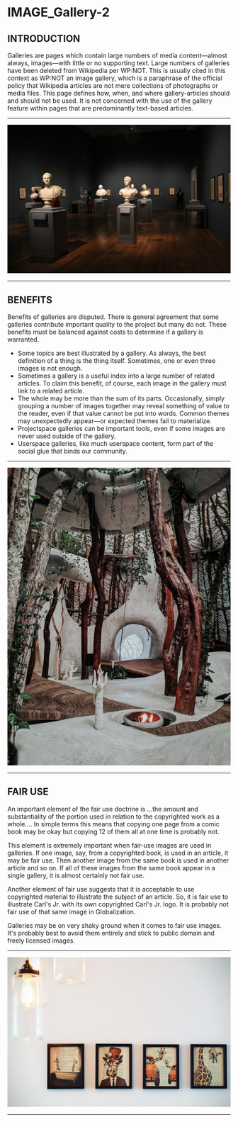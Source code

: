 # IMAGE_Gallery-2

## INTRODUCTION

Galleries are pages which contain large numbers of media content—almost always, images—with little or no supporting text. Large numbers of galleries have been deleted from Wikipedia per WP:NOT. This is usually cited in this context as WP:NOT an image gallery, which is a paraphrase of the official policy that Wikipedia articles are not mere collections of photographs or media files. This page defines how, when, and where gallery-articles should and should not be used. It is not concerned with the use of the gallery feature within pages that are predominantly text-based articles.

<hr>
<img src="https://github.com/yashksingh/IMAGE_Gallery-2/blob/main/Wiki_Images/pexels-pixabay-460736.jpg">
<hr>

## BENEFITS

Benefits of galleries are disputed. There is general agreement that some galleries contribute important quality to the project but many do not. These benefits must be balanced against costs to determine if a gallery is warranted.

- Some topics are best illustrated by a gallery. As always, the best definition of a thing is the thing itself. Sometimes, one or even three images is not enough.
- Sometimes a gallery is a useful index into a large number of related articles. To claim this benefit, of course, each image in the gallery must link to a related article.
- The whole may be more than the sum of its parts. Occasionally, simply grouping a number of images together may reveal something of value to the reader, even if that value cannot be put into words. Common themes may unexpectedly appear—or expected themes fail to materialize.
- Projectspace galleries can be important tools, even if some images are never used outside of the gallery.
- Userspace galleries, like much userspace content, form part of the social glue that binds our community.

<hr>
<img src="https://github.com/yashksingh/IMAGE_Gallery-2/blob/main/Wiki_Images/pexels-tiff-ng-3700245.jpg">
<hr>

## FAIR USE

An important element of the fair use doctrine is ...the amount and substantiality of the portion used in relation to the copyrighted work as a whole.... In simple terms this means that copying one page from a comic book may be okay but copying 12 of them all at one time is probably not.

This element is extremely important when fair-use images are used in galleries. If one image, say, from a copyrighted book, is used in an article, it may be fair use. Then another image from the same book is used in another article and so on. If all of these images from the same book appear in a single gallery, it is almost certainly not fair use.

Another element of fair use suggests that it is acceptable to use copyrighted material to illustrate the subject of an article. So, it is fair use to illustrate Carl's Jr. with its own copyrighted Carl's Jr. logo. It is probably not fair use of that same image in Globalization.

Galleries may be on very shaky ground when it comes to fair use images. It's probably best to avoid them entirely and stick to public domain and freely licensed images.

<hr>
<img src="https://github.com/yashksingh/IMAGE_Gallery-2/blob/main/Wiki_Images/pexels-tim-gouw-139764.jpg">
<hr>

